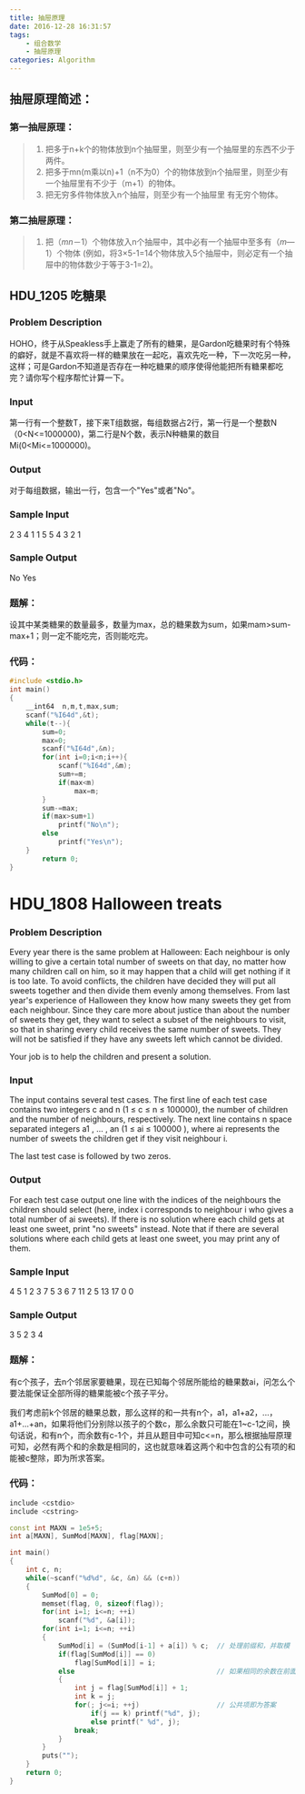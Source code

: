 ```yaml
---
title: 抽屉原理
date: 2016-12-28 16:31:57
tags: 
    - 组合数学
    - 抽屉原理
categories: Algorithm
---
```


## 抽屉原理简述：

### 第一抽屉原理：

>1. 把多于n+k个的物体放到n个抽屉里，则至少有一个抽屉里的东西不少于两件。
>2. 把多于mn(m乘以n)+1（n不为0）个的物体放到n个抽屉里，则至少有一个抽屉里有不少于（m+1）的物体。
>3. 把无穷多件物体放入n个抽屉，则至少有一个抽屉里 有无穷个物体。

### 第二抽屉原理：

>1. 把$（mn－1）$个物体放入n个抽屉中，其中必有一个抽屉中至多有$（m—1）$个物体 (例如，将3×5-1=14个物体放入5个抽屉中，则必定有一个抽屉中的物体数少于等于3-1=2)。

## HDU_1205 吃糖果

###  Problem Description

HOHO，终于从Speakless手上赢走了所有的糖果，是Gardon吃糖果时有个特殊的癖好，就是不喜欢将一样的糖果放在一起吃，喜欢先吃一种，下一次吃另一种，这样；可是Gardon不知道是否存在一种吃糖果的顺序使得他能把所有糖果都吃完？请你写个程序帮忙计算一下。

### Input

第一行有一个整数T，接下来T组数据，每组数据占2行，第一行是一个整数N（0<N<=1000000)，第二行是N个数，表示N种糖果的数目Mi(0<Mi<=1000000)。

### Output

对于每组数据，输出一行，包含一个"Yes"或者"No"。

### Sample Input

2
3
4 1 1
5
5 4 3 2 1

### Sample Output

No
Yes

### 题解：

设其中某类糖果的数量最多，数量为max，总的糖果数为sum，如果mam>sum-max+1；则一定不能吃完，否则能吃完。

### 代码：

```c++
#include <stdio.h>
int main()
{ 
  	__int64  n,m,t,max,sum;
    scanf("%I64d",&t);
    while(t--){
        sum=0;
        max=0;
        scanf("%I64d",&n);
        for(int i=0;i<n;i++){
            scanf("%I64d",&m);
            sum+=m;
            if(max<m)
            	max=m;        
        }
        sum-=max;
        if(max>sum+1)
        	printf("No\n");
        else
        	printf("Yes\n");
    }
        return 0;
}
```

# HDU_1808 Halloween treats

### Problem Description

Every year there is the same problem at Halloween: Each neighbour is only willing to give a certain total number of sweets on that day, no matter how many children call on him, so it may happen that a child will get nothing if it is too late. To avoid conflicts, the children have decided they will put all sweets together and then divide them evenly among themselves. From last year's experience of Halloween they know how many sweets they get from each neighbour. Since they care more about justice than about the number of sweets they get, they want to select a subset of the neighbours to visit, so that in sharing every child receives the same number of sweets. They will not be satisfied if they have any sweets left which cannot be divided. 

Your job is to help the children and present a solution. 

### Input

The input contains several test cases. 
The first line of each test case contains two integers c and n (1 ≤ c ≤ n ≤ 100000), the number of children and the number of neighbours, respectively. The next line contains n space separated integers a1 , ... , an (1 ≤ ai ≤ 100000 ), where ai represents the number of sweets the children get if they visit neighbour i. 

The last test case is followed by two zeros. 

### Output

For each test case output one line with the indices of the neighbours the children should select (here, index i corresponds to neighbour i who gives a total number of ai sweets). If there is no solution where each child gets at least one sweet, print "no sweets" instead. Note that if there are several solutions where each child gets at least one sweet, you may print any of them.

### Sample Input

4 5
1 2 3 7 5
3 6
7 11 2 5 13 17
0 0

### Sample Output

3 5
2 3 4

### 题解：

有c个孩子，去n个邻居家要糖果，现在已知每个邻居所能给的糖果数ai，问怎么个要法能保证全部所得的糖果能被c个孩子平分。

我们考虑前k个邻居的糖果总数，那么这样的和一共有n个，a1，a1+a2，...，a1+...+an，如果将他们分别除以孩子的个数c，那么余数只可能在1~c-1之间，换句话说，和有n个，而余数有c-1个，并且从题目中可知c<=n，那么根据抽屉原理可知，必然有两个和的余数是相同的，这也就意味着这两个和中包含的公有项的和能被c整除，即为所求答案。

### 代码：

```c++
include <cstdio>
include <cstring>

const int MAXN = 1e5+5;
int a[MAXN], SumMod[MAXN], flag[MAXN];

int main()
{
    int c, n;
    while(~scanf("%d%d", &c, &n) && (c+n))
    {
        SumMod[0] = 0;
        memset(flag, 0, sizeof(flag));
        for(int i=1; i<=n; ++i)
            scanf("%d", &a[i]);
        for(int i=1; i<=n; ++i)
        {
            SumMod[i] = (SumMod[i-1] + a[i]) % c;  // 处理前缀和，并取模
            if(flag[SumMod[i]] == 0)
                flag[SumMod[i]] = i;
            else                                   // 如果相同的余数在前面出现过
            {
                int j = flag[SumMod[i]] + 1;
                int k = j;
                for(; j<=i; ++j)                   // 公共项即为答案
                    if(j == k) printf("%d", j);
                    else printf(" %d", j);
                break;
            }
        }
        puts("");
    }
    return 0;
}
```

